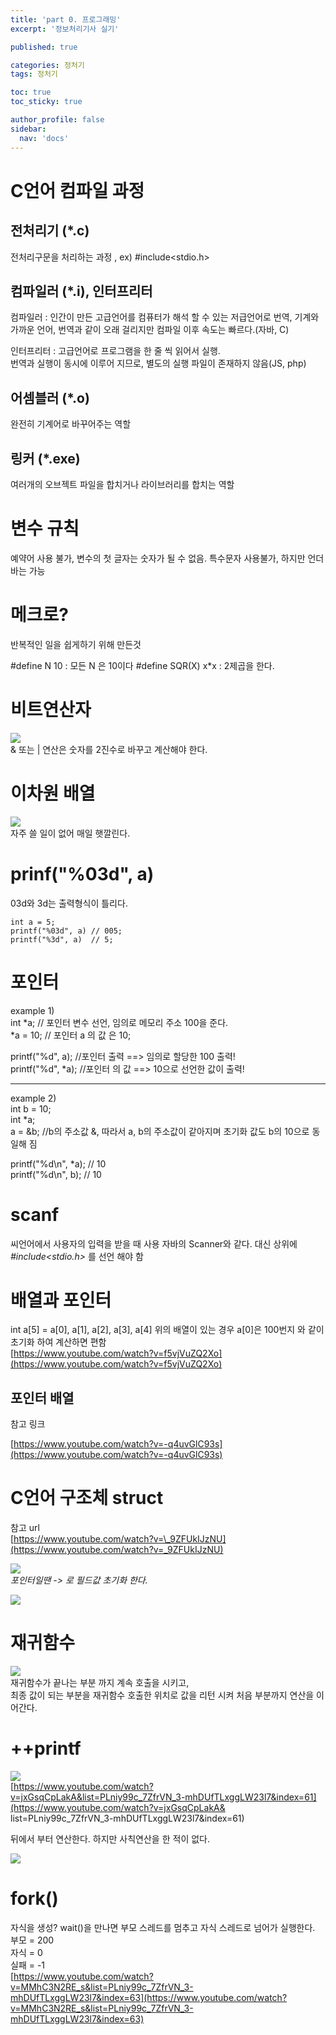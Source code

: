 ```yaml
---
title: 'part 0. 프로그래밍'
excerpt: '정보처리기사 실기'

published: true

categories: 정처기
tags: 정처기

toc: true
toc_sticky: true

author_profile: false
sidebar:
  nav: 'docs'
---
```


# C언어 컴파일 과정

## 전처리기 (\*.c)

전처리구문을 처리하는 과정 , ex) #include<stdio.h>

## 컴파일러 (\*.i), 인터프리터

컴파일러 : 인간이 만든 고급언어를 컴퓨터가 해석 할 수 있는 저급언어로 번역, 기계와 가까운 언어, 번역과 같이 오래 걸리지만 컴파일 이후 속도는 빠르다.(자바, C)

인터프리터 : 고급언어로 프로그램을 한 줄 씩 읽어서 실행.  
번역과 실행이 동시에 이루어 지므로, 별도의 실행 파일이 존재하지 않음(JS, php)

## 어셈블러 (\*.o)

완전히 기계어로 바꾸어주는 역할

## 링커 (\*.exe)

여러개의 오브젝트 파일을 합치거나 라이브러리를 합치는 역할

# 변수 규칙

예약어 사용 불가, 변수의 첫 글자는 숫자가 될 수 없음.
특수문자 사용불가, 하지만 언더바는 가능

# 메크로?

반복적인 일을 쉽게하기 위해 만든것

#define N 10 : 모든 N 은 10이다
#define SQR(X) x\*x : 2제곱을 한다.

# 비트연산자

![](/images/2024-06-25/2024-06-25-22-43-26.png)  
& 또는 | 연산은 숫자를 2진수로 바꾸고 계산해야 한다.

# 이차원 배열

![](/images/2024-06-26/2024-06-26-22-31-02.png)  
자주 쓸 일이 없어 매일 햇깔린다.

# prinf("%03d", a)

03d와 3d는 출력형식이 틀리다.

```
int a = 5;
printf("%03d", a) // 005;
printf("%3d", a)  // 5;
```

# 포인터

example 1)  
int *a; // 포인터 변수 선언, 임의로 메모리 주소 100을 준다.  
*a = 10; // 포인터 a 의 값 은 10;

printf("%d", a); //포인터 출력 ==> 임의로 할당한 100 출력!  
printf("%d", \*a); //포인터 의 값 ==> 10으로 선언한 값이 출력!

---

example 2)  
int b = 10;  
int \*a;  
a = &b; //b의 주소값 &, 따라서 a, b의 주소값이 같아지며 초기화 값도 b의 10으로 동일해 짐

printf("%d\n", \*a); // 10  
printf("%d\n", b); // 10

# scanf

씨언어에서 사용자의 입력을 받을 때 사용 자바의 Scanner와 같다.
대신 상위에  
_#include<stdio.h>_ 를 선언 해야 함

# 배열과 포인터

int a[5] = a[0], a[1], a[2], a[3], a[4]
위의 배열이 있는 경우 a[0]은 100번지 와 같이 초기화 하여 계산하면 편함  
[https://www.youtube.com/watch?v=f5vjVuZQ2Xo](https://www.youtube.com/watch?v=f5vjVuZQ2Xo)

## 포인터 배열

참고 링크

[https://www.youtube.com/watch?v=-q4uvGlC93s](https://www.youtube.com/watch?v=-q4uvGlC93s)

# C언어 구조체 struct

참고 url  
[https://www.youtube.com/watch?v=\_9ZFUkIJzNU](https://www.youtube.com/watch?v=_9ZFUkIJzNU)

![](/images/2024-06-29/2024-06-29-23-08-16.png)  
_포인터일땐 -> 로 필드값 초기화 한다._

![](/images/2024-06-29/2024-06-29-23-23-29.png)

# 재귀함수

![](/images/2024-06-30/2024-06-30-21-09-12.png)  
재귀함수가 끝나는 부분 까지 계속 호출을 시키고,  
최종 값이 되는 부분을 재귀함수 호출한 위치로 값을 리턴 시켜 처음 부분까지 연산을 이어간다.

# ++printf

![](/images/2024-07-01/2024-07-01-22-37-44.png)  
[https://www.youtube.com/watch?v=jxGsqCpLakA&list=PLniy99c_7ZfrVN_3-mhDUfTLxggLW23l7&index=61](https://www.youtube.com/watch?v=jxGsqCpLakA& list=PLniy99c_7ZfrVN_3-mhDUfTLxggLW23l7&index=61)

뒤에서 부터 연산한다. 하지만 사칙연산을 한 적이 없다.

![](/images/2024-07-01/2024-07-01-22-39-43.png)

# fork()

자식을 생성? wait()을 만나면 부모 스레드를 멈추고 자식 스레드로 넘어가 실행한다.  
부모 = 200  
자식 = 0  
실패 = -1  
[https://www.youtube.com/watch?v=MMhC3N2RE_s&list=PLniy99c_7ZfrVN_3-mhDUfTLxggLW23l7&index=63](https://www.youtube.com/watch?v=MMhC3N2RE_s&list=PLniy99c_7ZfrVN_3-mhDUfTLxggLW23l7&index=63)
